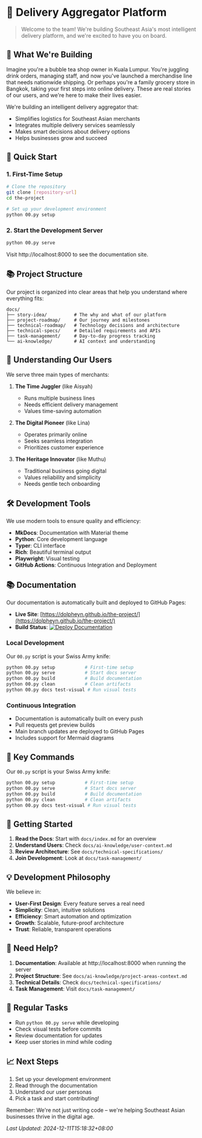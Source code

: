 # 🚀 Delivery Aggregator Platform

> Welcome to the team! We're building Southeast Asia's most intelligent delivery platform, and we're excited to have you on board.

## 🌟 What We're Building

Imagine you're a bubble tea shop owner in Kuala Lumpur. You're juggling drink orders, managing staff, and now you've launched a merchandise line that needs nationwide shipping. Or perhaps you're a family grocery store in Bangkok, taking your first steps into online delivery. These are real stories of our users, and we're here to make their lives easier.

We're building an intelligent delivery aggregator that:
- Simplifies logistics for Southeast Asian merchants
- Integrates multiple delivery services seamlessly
- Makes smart decisions about delivery options
- Helps businesses grow and succeed

## 🎯 Quick Start

### 1. First-Time Setup

```bash
# Clone the repository
git clone [repository-url]
cd the-project

# Set up your development environment
python 00.py setup
```

### 2. Start the Development Server

```bash
python 00.py serve
```

Visit http://localhost:8000 to see the documentation site.

## 📚 Project Structure

Our project is organized into clear areas that help you understand where everything fits:

```
docs/
├── story-idea/          # The why and what of our platform
├── project-roadmap/     # Our journey and milestones
├── technical-roadmap/   # Technology decisions and architecture
├── technical-specs/     # Detailed requirements and APIs
├── task-management/     # Day-to-day progress tracking
└── ai-knowledge/        # AI context and understanding
```

## 🤝 Understanding Our Users

We serve three main types of merchants:

1. **The Time Juggler** (like Aisyah)
   - Runs multiple business lines
   - Needs efficient delivery management
   - Values time-saving automation

2. **The Digital Pioneer** (like Lina)
   - Operates primarily online
   - Seeks seamless integration
   - Prioritizes customer experience

3. **The Heritage Innovator** (like Muthu)
   - Traditional business going digital
   - Values reliability and simplicity
   - Needs gentle tech onboarding

## 🛠️ Development Tools

We use modern tools to ensure quality and efficiency:

- **MkDocs**: Documentation with Material theme
- **Python**: Core development language
- **Typer**: CLI interface
- **Rich**: Beautiful terminal output
- **Playwright**: Visual testing
- **GitHub Actions**: Continuous Integration and Deployment

## 📚 Documentation

Our documentation is automatically built and deployed to GitHub Pages:

- **Live Site**: [https://dolpheyn.github.io/the-project/](https://dolpheyn.github.io/the-project/)
- **Build Status**: [![Deploy Documentation](https://github.com/Dolpheyn/the-project/actions/workflows/docs.yml/badge.svg)](https://github.com/Dolpheyn/the-project/actions/workflows/docs.yml)

### Local Development
Our `00.py` script is your Swiss Army knife:

```bash
python 00.py setup           # First-time setup
python 00.py serve           # Start docs server
python 00.py build           # Build documentation
python 00.py clean           # Clean artifacts
python 00.py docs test-visual # Run visual tests
```

### Continuous Integration
- Documentation is automatically built on every push
- Pull requests get preview builds
- Main branch updates are deployed to GitHub Pages
- Includes support for Mermaid diagrams

## 🎯 Key Commands

Our `00.py` script is your Swiss Army knife:

```bash
python 00.py setup           # First-time setup
python 00.py serve           # Start docs server
python 00.py build           # Build documentation
python 00.py clean           # Clean artifacts
python 00.py docs test-visual # Run visual tests
```

## 🌱 Getting Started

1. **Read the Docs**: Start with `docs/index.md` for an overview
2. **Understand Users**: Check `docs/ai-knowledge/user-context.md`
3. **Review Architecture**: See `docs/technical-specifications/`
4. **Join Development**: Look at `docs/task-management/`

## 💡 Development Philosophy

We believe in:
- **User-First Design**: Every feature serves a real need
- **Simplicity**: Clean, intuitive solutions
- **Efficiency**: Smart automation and optimization
- **Growth**: Scalable, future-proof architecture
- **Trust**: Reliable, transparent operations

## 🤔 Need Help?

1. **Documentation**: Available at http://localhost:8000 when running the server
2. **Project Structure**: See `docs/ai-knowledge/project-areas-context.md`
3. **Technical Details**: Check `docs/technical-specifications/`
4. **Task Management**: Visit `docs/task-management/`

## 🔄 Regular Tasks

- Run `python 00.py serve` while developing
- Check visual tests before commits
- Review documentation for updates
- Keep user stories in mind while coding

## 📈 Next Steps

1. Set up your development environment
2. Read through the documentation
3. Understand our user personas
4. Pick a task and start contributing!

Remember: We're not just writing code – we're helping Southeast Asian businesses thrive in the digital age.

*Last Updated: 2024-12-11T15:18:32+08:00*

